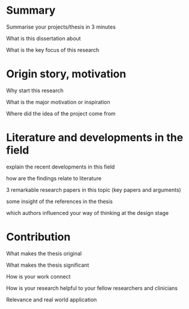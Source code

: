 # Summary

Summarise your projects/thesis in 3 minutes 

What is this dissertation about 

What is the key focus of this research 



# Origin story, motivation

Why start this research 

What is the major motivation or inspiration 

Where did the idea of the project come from 



# Literature and developments in the field

explain the recent developments in this field 

how are the findings relate to literature 

3 remarkable research papers in this topic (key papers and arguments) 

some insight of the references in the thesis 

which authors influenced your way of thinking at the design stage



# Contribution

What makes the thesis original

What makes the thesis significant 

How is your work connect 

How is your research helpful to your fellow researchers and clinicians 

Relevance and real world application 

